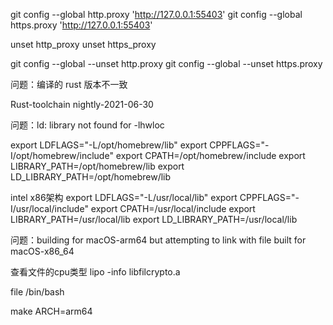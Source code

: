 git config --global http.proxy  'http://127.0.0.1:55403'
git config --global https.proxy  'http://127.0.0.1:55403'
 
unset http_proxy
unset https_proxy

git config --global --unset http.proxy
git config --global --unset https.proxy


问题：编译的 rust 版本不一致

Rust-toolchain
nightly-2021-06-30


问题：ld: library not found for -lhwloc

export LDFLAGS="-L/opt/homebrew/lib"
export CPPFLAGS="-I/opt/homebrew/include"
export CPATH=/opt/homebrew/include
export LIBRARY_PATH=/opt/homebrew/lib
export LD_LIBRARY_PATH=/opt/homebrew/lib

intel x86架构
export LDFLAGS="-L/usr/local/lib"
export CPPFLAGS="-I/usr/local/include"
export CPATH=/usr/local/include
export LIBRARY_PATH=/usr/local/lib
export LD_LIBRARY_PATH=/usr/local/lib



问题：building for macOS-arm64 but attempting to link with file built for macOS-x86_64

查看文件的cpu类型
lipo -info libfilcrypto.a

file /bin/bash

make ARCH=arm64